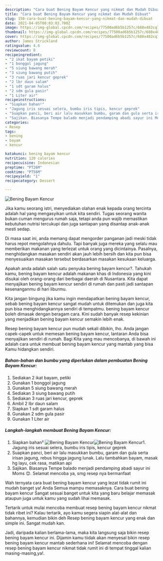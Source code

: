 ```yaml
---
description: "Cara buat Bening Bayam Kencur yang nikmat dan Mudah Dibuat"
title: "Cara buat Bening Bayam Kencur yang nikmat dan Mudah Dibuat"
slug: 150-cara-buat-bening-bayam-kencur-yang-nikmat-dan-mudah-dibuat
date: 2021-04-05T00:03:03.700Z
image: https://img-global.cpcdn.com/recipes/77500ad6b5b1257c/680x482cq70/bening-bayam-kencur-foto-resep-utama.jpg
thumbnail: https://img-global.cpcdn.com/recipes/77500ad6b5b1257c/680x482cq70/bening-bayam-kencur-foto-resep-utama.jpg
cover: https://img-global.cpcdn.com/recipes/77500ad6b5b1257c/680x482cq70/bening-bayam-kencur-foto-resep-utama.jpg
author: James Strickland
ratingvalue: 4.6
reviewcount: 8
recipeingredient:
- "2 ikat bayam petiki"
- "1 bonggol jagung"
- "5 siung bawang merah"
- "3 siung bawang putih"
- "3 ruas jari kencur geprek"
- "2 lbr daun salam"
- "1 sdt garam halus"
- "2 sdm gula pasir"
- "1 Liter air"
recipeinstructions:
- "Siapkan bahan²"
- "Jagung iris sesuai selera, bumbu iris tipis, kencur geprek"
- "Suapkan panci, beri air lalu masukkan bumbu, garam dan gula serta irisan jagung, rebus hingga jagung lunak. Lalu tambahkan bayam, masak hg layu, cek rasa, matikan api"
- "Sajikan. Biasanya Tempe balado menjadi pendamping abadi sayur ini Moms 😊. Selamat mencoba ya, smg resep nya bermanfaat"
categories:
- Resep
tags:
- bening
- bayam
- kencur

katakunci: bening bayam kencur 
nutrition: 120 calories
recipecuisine: Indonesian
preptime: "PT26M"
cooktime: "PT56M"
recipeyield: "1"
recipecategory: Dessert

---
```



![Bening Bayam Kencur](https://img-global.cpcdn.com/recipes/77500ad6b5b1257c/680x482cq70/bening-bayam-kencur-foto-resep-utama.jpg)

Jika kamu seorang istri, menyediakan olahan enak kepada orang tercinta adalah hal yang mengasyikan untuk kita sendiri. Tugas seorang  wanita bukan cuman mengurus rumah saja, tetapi anda pun wajib memastikan kebutuhan nutrisi tercukupi dan juga santapan yang disantap anak-anak mesti sedap.

Di masa  saat ini, anda memang dapat mengorder panganan jadi meski tidak harus repot mengolahnya dahulu. Tapi banyak juga mereka yang selalu mau memberikan makanan yang terlezat untuk orang yang dicintainya. Pasalnya, menghidangkan masakan sendiri akan jauh lebih bersih dan kita pun bisa menyesuaikan masakan tersebut berdasarkan masakan kesukaan keluarga. 



Apakah anda adalah salah satu penyuka bening bayam kencur?. Tahukah kamu, bening bayam kencur adalah makanan khas di Indonesia yang kini disukai oleh orang-orang dari berbagai daerah di Nusantara. Kita dapat menyajikan bening bayam kencur sendiri di rumah dan pasti jadi santapan kesenanganmu di hari liburmu.

Kita jangan bingung jika kamu ingin mendapatkan bening bayam kencur, sebab bening bayam kencur sangat mudah untuk ditemukan dan juga kita pun bisa menghidangkannya sendiri di tempatmu. bening bayam kencur boleh dimasak dengan beragam cara. Kini sudah banyak resep kekinian yang menjadikan bening bayam kencur semakin lebih enak.

Resep bening bayam kencur pun mudah sekali dibikin, lho. Anda jangan capek-capek untuk memesan bening bayam kencur, lantaran Anda bisa menyajikan sendiri di rumah. Bagi Kita yang mau mencobanya, di bawah ini adalah cara untuk membuat bening bayam kencur yang mantab yang bisa Kamu hidangkan sendiri.

<!--inarticleads1-->

##### Bahan-bahan dan bumbu yang diperlukan dalam pembuatan Bening Bayam Kencur:

1. Sediakan 2 ikat bayam, petiki
1. Gunakan 1 bonggol jagung
1. Gunakan 5 siung bawang merah
1. Sediakan 3 siung bawang putih
1. Sediakan 3 ruas jari kencur, geprek
1. Ambil 2 lbr daun salam
1. Siapkan 1 sdt garam halus
1. Gunakan 2 sdm gula pasir
1. Gunakan 1 Liter air




<!--inarticleads2-->

##### Langkah-langkah membuat Bening Bayam Kencur:

1. Siapkan bahan²
<img src="https://img-global.cpcdn.com/steps/870051a386dad6d1/160x128cq70/bening-bayam-kencur-langkah-memasak-1-foto.jpg" alt="Bening Bayam Kencur"><img src="https://img-global.cpcdn.com/steps/7b86a94859208ce8/160x128cq70/bening-bayam-kencur-langkah-memasak-1-foto.jpg" alt="Bening Bayam Kencur">1. Jagung iris sesuai selera, bumbu iris tipis, kencur geprek
1. Suapkan panci, beri air lalu masukkan bumbu, garam dan gula serta irisan jagung, rebus hingga jagung lunak. Lalu tambahkan bayam, masak hg layu, cek rasa, matikan api
1. Sajikan. Biasanya Tempe balado menjadi pendamping abadi sayur ini Moms 😊. Selamat mencoba ya, smg resep nya bermanfaat




Wah ternyata cara buat bening bayam kencur yang lezat tidak rumit ini mudah banget ya! Anda Semua mampu memasaknya. Cara buat bening bayam kencur Sangat sesuai banget untuk kita yang baru belajar memasak ataupun juga untuk kamu yang sudah lihai memasak.

Tertarik untuk mulai mencoba membuat resep bening bayam kencur nikmat tidak ribet ini? Kalau tertarik, ayo kamu segera siapin alat-alat dan bahannya, kemudian bikin deh Resep bening bayam kencur yang enak dan simple ini. Sangat mudah kan. 

Jadi, daripada kalian berlama-lama, maka kita langsung saja bikin resep bening bayam kencur ini. Dijamin kamu tiidak akan menyesal bikin resep bening bayam kencur mantab sederhana ini! Selamat mencoba dengan resep bening bayam kencur nikmat tidak rumit ini di tempat tinggal kalian masing-masing,ya!.

